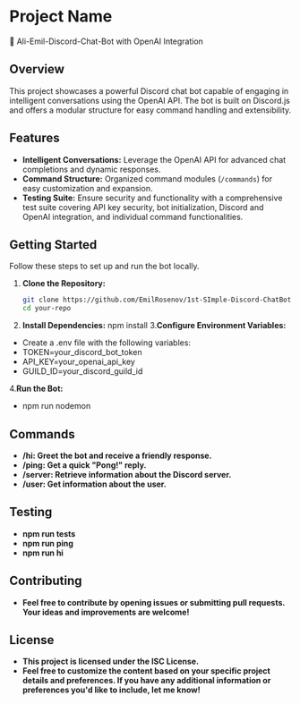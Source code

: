 # Project Name

🤖 Ali-Emil-Discord-Chat-Bot with OpenAI Integration

## Overview

This project showcases a powerful Discord chat bot capable of engaging in intelligent conversations using the OpenAI API. The bot is built on Discord.js and offers a modular structure for easy command handling and extensibility.

## Features

- **Intelligent Conversations:** Leverage the OpenAI API for advanced chat completions and dynamic responses.
- **Command Structure:** Organized command modules (`/commands`) for easy customization and expansion.
- **Testing Suite:** Ensure security and functionality with a comprehensive test suite covering API key security, bot initialization, Discord and OpenAI integration, and individual command functionalities.

## Getting Started

Follow these steps to set up and run the bot locally.

1. **Clone the Repository:**
   ```bash
   git clone https://github.com/EmilRosenov/1st-SImple-Discord-ChatBot.git
   cd your-repo
2. **Install Dependencies:**
   npm install
3.**Configure Environment Variables:**
   
  - Create a .env file with the following variables:
  - TOKEN=your_discord_bot_token
  - API_KEY=your_openai_api_key
  - GUILD_ID=your_discord_guild_id
    
4.**Run the Bot:**
  - npm run nodemon

## Commands

- **/hi: Greet the bot and receive a friendly response.**
- **/ping: Get a quick "Pong!" reply.**
- **/server: Retrieve information about the Discord server.**
- **/user: Get information about the user.**

## Testing

- **npm run tests**
- **npm run ping**
- **npm run hi**

## Contributing

- **Feel free to contribute by opening issues or submitting pull requests. Your ideas and improvements are welcome!**

## License

- **This project is licensed under the ISC License.**
- **Feel free to customize the content based on your specific project details and preferences. If you have any additional information or preferences you'd like to include, let me know!**
